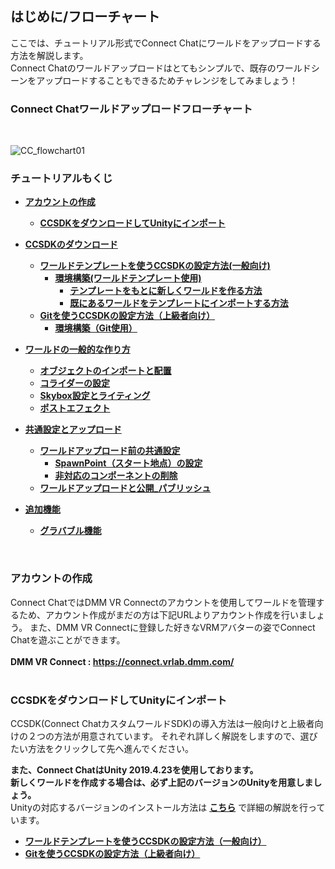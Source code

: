 ## はじめに/フローチャート

ここでは、チュートリアル形式でConnect Chatにワールドをアップロードする方法を解説します。  
Connect Chatのワールドアップロードはとてもシンプルで、既存のワールドシーンをアップロードすることもできるためチャレンジをしてみましょう！  

### Connect Chatワールドアップロードフローチャート
<br>

![CC_flowchart01](https://user-images.githubusercontent.com/68273442/125905882-f95cb993-534c-4ac5-9315-f6848ccde0aa.png)


### チュートリアルもくじ

- **[アカウントの作成](07-tutorial-start.md#アカウントの作成)**
  - **[CCSDKをダウンロードしてUnityにインポート](07-tutorial-start.md#ccsdkをダウンロードしてunityにインポート)**

- **[CCSDKのダウンロード](08-tutorial-ccsdk-download.md#ccsdkのダウンロード)**
  - **[ワールドテンプレートを使うCCSDKの設定方法(一般向け)](08-tutorial-ccsdk-download.md#ワールドテンプレートを使うccsdkの設定方法_一般向け)** 
    - **[環境構築(ワールドテンプレート使用)](08-tutorial-ccsdk-download.md#環境構築_ワールドテンプレート使用)**
      - **[テンプレートをもとに新しくワールドを作る方法](08-tutorial-ccsdk-download.md#テンプレートをもとに新しくワールドを作る方法)**
      - **[既にあるワールドをテンプレートにインポートする方法](08-tutorial-ccsdk-download.md#既にあるワールドをテンプレートにインポートする方法)**
  - **[Gitを使うCCSDKの設定方法（上級者向け）](08-tutorial-ccsdk-download.md#gitを使うccsdkの設定方法_上級者向け)**
    - **[環境構築（Git使用）](08-tutorial-ccsdk-download.md#環境構築_git使用)**  

- **[ワールドの一般的な作り方](09-tutorial-world-create.md#ワールドの一般的な作り方)**
  - **[オブジェクトのインポートと配置](09-tutorial-world-create.md#オブジェクトのインポートと配置)**
  - **[コライダーの設定](09-tutorial-world-create.md#コライダーの設定)**
  - **[Skybox設定とライティング](09-tutorial-world-create.md#skybox設定とライティング)**
  - **[ポストエフェクト](09-tutorial-world-create.md#ポストエフェクト)**

- **[共通設定とアップロード](10-tutorial-world-upload.md#共通設定とアップロード)**
  - **[ワールドアップロード前の共通設定](10-tutorial-world-upload.md#ワールドアップロード前の共通設定)**
    - **[SpawnPoint（スタート地点）の設定](10-tutorial-world-upload.md#spawnpointの設定)**
    - **[非対応のコンポーネントの削除](10-tutorial-world-upload.md#非対応のコンポーネントの削除)**
  - **[ワールドアップロードと公開_パブリッシュ](10-tutorial-world-upload.md#ワールドアップロードと公開_パブリッシュ)**
- **[追加機能](11-tutorial-additional-features.md#追加機能)**
  - **[グラバブル機能](11-tutorial-additional-features.md#グラバブル機能)**

<br>

### アカウントの作成

Connect ChatではDMM VR Connectのアカウントを使用してワールドを管理するため、アカウント作成がまだの方は下記URLよりアカウント作成を行いましょう。
また、DMM VR Connectに登録した好きなVRMアバターの姿でConnect Chatを遊ぶことができます。  
<br>
**DMM VR Connect : https://connect.vrlab.dmm.com/**
<br><br>

### CCSDKをダウンロードしてUnityにインポート

CCSDK(Connect ChatカスタムワールドSDK)の導入方法は一般向けと上級者向けの２つの方法が用意されています。
それぞれ詳しく解説をしますので、選びたい方法をクリックして先へ進んでください。

**また、Connect ChatはUnity 2019.4.23を使用しております。  
新しくワールドを作成する場合は、必ず上記のバージョンのUnityを用意しましょう。**  
Unityの対応するバージョンのインストール方法は
**[こちら](../02-supported-unity-version.md#対応Unityバージョン)**
で詳細の解説を行っています。
<br>

- **[ワールドテンプレートを使うCCSDKの設定方法（一般向け）](08-tutorial-ccsdk-download.md#ワールドテンプレートを使うccsdkの設定方法_一般向け)**
- **[Gitを使うCCSDKの設定方法（上級者向け）](08-tutorial-ccsdk-download.md#gitを使うccsdkの設定方法_上級者向け)**
